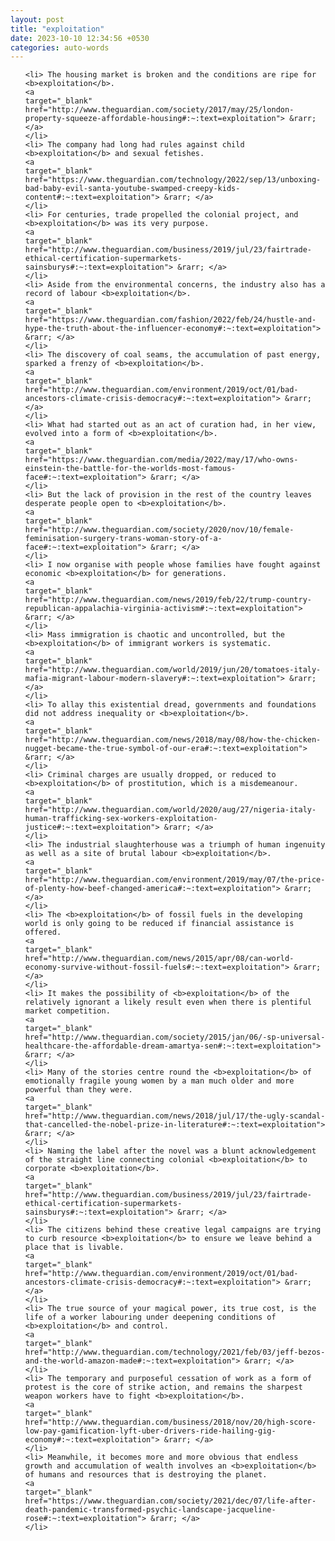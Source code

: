 ```yaml
---
layout: post
title: "exploitation"
date: 2023-10-10 12:34:56 +0530
categories: auto-words
---
```

<ol>

    <li> The housing market is broken and the conditions are ripe for <b>exploitation</b>.
    <a 
    target="_blank" 
    href="http://www.theguardian.com/society/2017/may/25/london-property-squeeze-affordable-housing#:~:text=exploitation"> &rarr; </a>
    </li>
    <li> The company had long had rules against child <b>exploitation</b> and sexual fetishes.
    <a 
    target="_blank" 
    href="https://www.theguardian.com/technology/2022/sep/13/unboxing-bad-baby-evil-santa-youtube-swamped-creepy-kids-content#:~:text=exploitation"> &rarr; </a>
    </li>
    <li> For centuries, trade propelled the colonial project, and <b>exploitation</b> was its very purpose.
    <a 
    target="_blank" 
    href="http://www.theguardian.com/business/2019/jul/23/fairtrade-ethical-certification-supermarkets-sainsburys#:~:text=exploitation"> &rarr; </a>
    </li>
    <li> Aside from the environmental concerns, the industry also has a record of labour <b>exploitation</b>.
    <a 
    target="_blank" 
    href="https://www.theguardian.com/fashion/2022/feb/24/hustle-and-hype-the-truth-about-the-influencer-economy#:~:text=exploitation"> &rarr; </a>
    </li>
    <li> The discovery of coal seams, the accumulation of past energy, sparked a frenzy of <b>exploitation</b>.
    <a 
    target="_blank" 
    href="http://www.theguardian.com/environment/2019/oct/01/bad-ancestors-climate-crisis-democracy#:~:text=exploitation"> &rarr; </a>
    </li>
    <li> What had started out as an act of curation had, in her view, evolved into a form of <b>exploitation</b>.
    <a 
    target="_blank" 
    href="https://www.theguardian.com/media/2022/may/17/who-owns-einstein-the-battle-for-the-worlds-most-famous-face#:~:text=exploitation"> &rarr; </a>
    </li>
    <li> But the lack of provision in the rest of the country leaves desperate people open to <b>exploitation</b>.
    <a 
    target="_blank" 
    href="http://www.theguardian.com/society/2020/nov/10/female-feminisation-surgery-trans-woman-story-of-a-face#:~:text=exploitation"> &rarr; </a>
    </li>
    <li> I now organise with people whose families have fought against economic <b>exploitation</b> for generations.
    <a 
    target="_blank" 
    href="http://www.theguardian.com/news/2019/feb/22/trump-country-republican-appalachia-virginia-activism#:~:text=exploitation"> &rarr; </a>
    </li>
    <li> Mass immigration is chaotic and uncontrolled, but the <b>exploitation</b> of immigrant workers is systematic.
    <a 
    target="_blank" 
    href="http://www.theguardian.com/world/2019/jun/20/tomatoes-italy-mafia-migrant-labour-modern-slavery#:~:text=exploitation"> &rarr; </a>
    </li>
    <li> To allay this existential dread, governments and foundations did not address inequality or <b>exploitation</b>.
    <a 
    target="_blank" 
    href="http://www.theguardian.com/news/2018/may/08/how-the-chicken-nugget-became-the-true-symbol-of-our-era#:~:text=exploitation"> &rarr; </a>
    </li>
    <li> Criminal charges are usually dropped, or reduced to <b>exploitation</b> of prostitution, which is a misdemeanour.
    <a 
    target="_blank" 
    href="http://www.theguardian.com/world/2020/aug/27/nigeria-italy-human-trafficking-sex-workers-exploitation-justice#:~:text=exploitation"> &rarr; </a>
    </li>
    <li> The industrial slaughterhouse was a triumph of human ingenuity as well as a site of brutal labour <b>exploitation</b>.
    <a 
    target="_blank" 
    href="http://www.theguardian.com/environment/2019/may/07/the-price-of-plenty-how-beef-changed-america#:~:text=exploitation"> &rarr; </a>
    </li>
    <li> The <b>exploitation</b> of fossil fuels in the developing world is only going to be reduced if financial assistance is offered.
    <a 
    target="_blank" 
    href="http://www.theguardian.com/news/2015/apr/08/can-world-economy-survive-without-fossil-fuels#:~:text=exploitation"> &rarr; </a>
    </li>
    <li> It makes the possibility of <b>exploitation</b> of the relatively ignorant a likely result even when there is plentiful market competition.
    <a 
    target="_blank" 
    href="http://www.theguardian.com/society/2015/jan/06/-sp-universal-healthcare-the-affordable-dream-amartya-sen#:~:text=exploitation"> &rarr; </a>
    </li>
    <li> Many of the stories centre round the <b>exploitation</b> of emotionally fragile young women by a man much older and more powerful than they were.
    <a 
    target="_blank" 
    href="http://www.theguardian.com/news/2018/jul/17/the-ugly-scandal-that-cancelled-the-nobel-prize-in-literature#:~:text=exploitation"> &rarr; </a>
    </li>
    <li> Naming the label after the novel was a blunt acknowledgement of the straight line connecting colonial <b>exploitation</b> to corporate <b>exploitation</b>.
    <a 
    target="_blank" 
    href="http://www.theguardian.com/business/2019/jul/23/fairtrade-ethical-certification-supermarkets-sainsburys#:~:text=exploitation"> &rarr; </a>
    </li>
    <li> The citizens behind these creative legal campaigns are trying to curb resource <b>exploitation</b> to ensure we leave behind a place that is livable.
    <a 
    target="_blank" 
    href="http://www.theguardian.com/environment/2019/oct/01/bad-ancestors-climate-crisis-democracy#:~:text=exploitation"> &rarr; </a>
    </li>
    <li> The true source of your magical power, its true cost, is the life of a worker labouring under deepening conditions of <b>exploitation</b> and control.
    <a 
    target="_blank" 
    href="http://www.theguardian.com/technology/2021/feb/03/jeff-bezos-and-the-world-amazon-made#:~:text=exploitation"> &rarr; </a>
    </li>
    <li> The temporary and purposeful cessation of work as a form of protest is the core of strike action, and remains the sharpest weapon workers have to fight <b>exploitation</b>.
    <a 
    target="_blank" 
    href="http://www.theguardian.com/business/2018/nov/20/high-score-low-pay-gamification-lyft-uber-drivers-ride-hailing-gig-economy#:~:text=exploitation"> &rarr; </a>
    </li>
    <li> Meanwhile, it becomes more and more obvious that endless growth and accumulation of wealth involves an <b>exploitation</b> of humans and resources that is destroying the planet.
    <a 
    target="_blank" 
    href="https://www.theguardian.com/society/2021/dec/07/life-after-death-pandemic-transformed-psychic-landscape-jacqueline-rose#:~:text=exploitation"> &rarr; </a>
    </li>